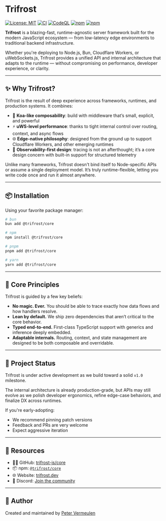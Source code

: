 # Trifrost

[![License: MIT](https://img.shields.io/badge/license-MIT-blue.svg)](LICENSE)
[![CI](https://github.com/trifrost-js/core/actions/workflows/ci.yml/badge.svg)](https://github.com/trifrost-js/core/actions/workflows/ci.yml)
[![CodeQL](https://github.com/trifrost-js/core/actions/workflows/github-code-scanning/codeql/badge.svg)](https://github.com/trifrost-js/core/actions/workflows/github-code-scanning/codeql)
[![npm](https://img.shields.io/npm/v/@trifrost/core.svg)](https://www.npmjs.com/package/@trifrost/core)
[![npm](https://img.shields.io/npm/dm/@trifrost/core.svg)](https://www.npmjs.com/package/@trifrost/core)

**Trifrost** is a blazing-fast, runtime-agnostic server framework built for the modern JavaScript ecosystem — from low-latency edge environments to traditional backend infrastructure.

Whether you're deploying to Node.js, Bun, Cloudflare Workers, or uWebSockets.js, Trifrost provides a unified API and internal architecture that adapts to the runtime — without compromising on performance, developer experience, or clarity.

---

## ✨ Why Trifrost?
Trifrost is the result of deep experience across frameworks, runtimes, and production systems. It combines:

- 🧩 **Koa-like composability**: build with middleware that’s small, explicit, and powerful
- ⚡ **uWS-level performance**: thanks to tight internal control over routing, context, and async flows
- 🌐 **Edge-native philosophy**: designed from the ground up to support Cloudflare Workers, and other emerging runtimes
- 🧠 **Observability-first design**: tracing is not an afterthought; it’s a core design concern with built-in support for structured telemetry

Unlike many frameworks, Trifrost doesn't bind itself to Node-specific APIs or assume a single deployment model. It’s truly runtime-flexible, letting you write code once and run it almost anywhere.

---

## 📦 Installation
Using your favorite package manager:

```bash
# bun
bun add @trifrost/core

# npm
npm install @trifrost/core

# pnpm
pnpm add @trifrost/core

# yarn
yarn add @trifrost/core
```

---

## 🧠 Core Principles
Trifrost is guided by a few key beliefs:

- **No magic. Ever.** You should be able to trace exactly how data flows and how handlers resolve.
- **Lean by default.** We ship zero dependencies that aren’t critical to the core behavior.
- **Typed end-to-end.** First-class TypeScript support with generics and inference deeply embedded.
- **Adaptable internals.** Routing, context, and state management are designed to be both composable and overridable.

---

## 🚀 Project Status
Trifrost is under active development as we build toward a solid `v1.0` milestone.

The internal architecture is already production-grade, but APIs may still evolve as we polish developer ergonomics, refine edge-case behaviors, and finalize DX across runtimes.

If you're early-adopting:
- We recommend pinning patch versions
- Feedback and PRs are very welcome
- Expect aggressive iteration

---

## 🔗 Resources
- 🧑‍💻 GitHub: [trifrost-js/core](https://github.com/trifrost-js/core)
- 📦 npm: [`@trifrost/core`](https://www.npmjs.com/package/@trifrost/core)
- 🌐 Website: [trifrost.dev](https://trifrost.dev)
- 💬 Discord: [Join the community](https://discord.gg/e9zTXmtBG8)

---

## 👤 Author
Created and maintained by [Peter Vermeulen](https://github.com/peterver)
